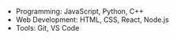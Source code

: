 - Programming: JavaScript, Python, C++
- Web Development: HTML, CSS, React, Node.js
- Tools: Git, VS Code
